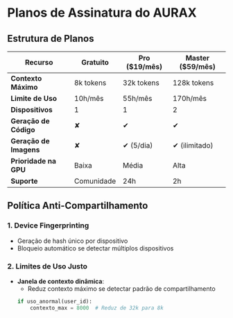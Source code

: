 # Planos de Assinatura do AURAX

## Estrutura de Planos

| Recurso                     | Gratuito       | Pro ($19/mês)  | Master ($59/mês) |
|-----------------------------|----------------|----------------|------------------|
| **Contexto Máximo**         | 8k tokens      | 32k tokens     | 128k tokens      |
| **Limite de Uso**           | 10h/mês        | 55h/mês        | 170h/mês         |
| **Dispositivos**            | 1              | 1              | 2                |
| **Geração de Código**       | ✘              | ✔              | ✔                |
| **Geração de Imagens**      | ✘              | ✔ (5/dia)      | ✔ (ilimitado)    |
| **Prioridade na GPU**       | Baixa          | Média          | Alta             |
| **Suporte**                 | Comunidade     | 24h            | 2h               |

## Política Anti-Compartilhamento

### 1. Device Fingerprinting
- Geração de hash único por dispositivo
- Bloqueio automático se detectar múltiplos dispositivos

### 2. Limites de Uso Justo
- **Janela de contexto dinâmica**:
  - Reduz contexto máximo se detectar padrão de compartilhamento
  ```python
  if uso_anormal(user_id):
      contexto_max = 8000  # Reduz de 32k para 8k
